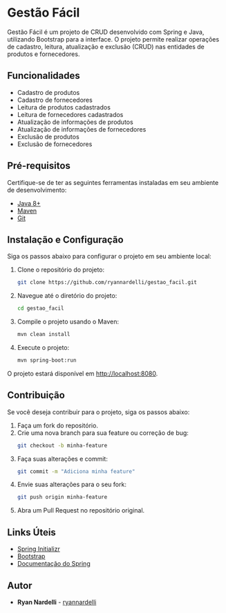 # Gestão Fácil

Gestão Fácil é um projeto de CRUD desenvolvido com Spring e Java, utilizando Bootstrap para a interface. O projeto permite realizar operações de cadastro, leitura, atualização e exclusão (CRUD) nas entidades de produtos e fornecedores.

## Funcionalidades

- Cadastro de produtos
- Cadastro de fornecedores
- Leitura de produtos cadastrados
- Leitura de fornecedores cadastrados
- Atualização de informações de produtos
- Atualização de informações de fornecedores
- Exclusão de produtos
- Exclusão de fornecedores

## Pré-requisitos

Certifique-se de ter as seguintes ferramentas instaladas em seu ambiente de desenvolvimento:

- [Java 8+](https://www.oracle.com/java/technologies/javase-jdk11-downloads.html)
- [Maven](https://maven.apache.org/install.html)
- [Git](https://git-scm.com/book/en/v2/Getting-Started-Installing-Git)

## Instalação e Configuração

Siga os passos abaixo para configurar o projeto em seu ambiente local:

1. Clone o repositório do projeto:
    ```bash
    git clone https://github.com/ryannardelli/gestao_facil.git
    ```

2. Navegue até o diretório do projeto:
    ```bash
    cd gestao_facil
    ```

3. Compile o projeto usando o Maven:
    ```bash
    mvn clean install
    ```

4. Execute o projeto:
    ```bash
    mvn spring-boot:run
    ```

O projeto estará disponível em [http://localhost:8080](http://localhost:8080).

## Contribuição

Se você deseja contribuir para o projeto, siga os passos abaixo:

1. Faça um fork do repositório.
2. Crie uma nova branch para sua feature ou correção de bug:
    ```bash
    git checkout -b minha-feature
    ```
3. Faça suas alterações e commit:
    ```bash
    git commit -m "Adiciona minha feature"
    ```
4. Envie suas alterações para o seu fork:
    ```bash
    git push origin minha-feature
    ```
5. Abra um Pull Request no repositório original.

## Links Úteis

- [Spring Initializr](https://start.spring.io/)
- [Bootstrap](https://getbootstrap.com/)
- [Documentação do Spring](https://spring.io/projects/spring-boot)

## Autor

- **Ryan Nardelli** - [ryannardelli](https://github.com/ryannardelli)
